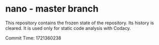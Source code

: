 # nano - master branch

This repository contains the frozen state of the repository.
Its history is cleared. It is used only for static code
analysis with Codacy.

Commit Time: 1721360238